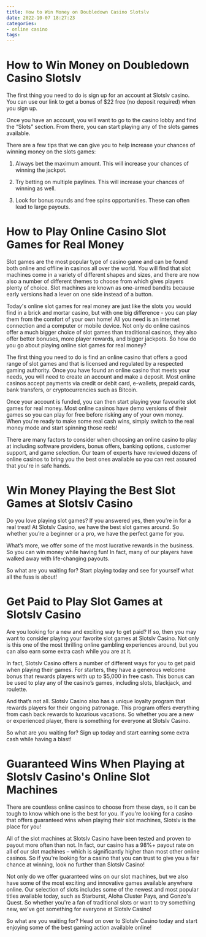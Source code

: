 ```yaml
---
title: How to Win Money on Doubledown Casino Slotslv
date: 2022-10-07 18:27:23
categories:
- online casino
tags:
---
```



#  How to Win Money on Doubledown Casino Slotslv

The first thing you need to do is sign up for an account at Slotslv casino. You can use our link to get a bonus of $22 free (no deposit required) when you sign up.

Once you have an account, you will want to go to the casino lobby and find the “Slots” section. From there, you can start playing any of the slots games available.

There are a few tips that we can give you to help increase your chances of winning money on the slots games:

1. Always bet the maximum amount. This will increase your chances of winning the jackpot.

2. Try betting on multiple paylines. This will increase your chances of winning as well.

3. Look for bonus rounds and free spins opportunities. These can often lead to large payouts.

#  How to Play Online Casino Slot Games for Real Money

Slot games are the most popular type of casino game and can be found both online and offline in casinos all over the world. You will find that slot machines come in a variety of different shapes and sizes, and there are now also a number of different themes to choose from which gives players plenty of choice. Slot machines are known as one-armed bandits because early versions had a lever on one side instead of a button.

Today's online slot games for real money are just like the slots you would find in a brick and mortar casino, but with one big difference - you can play them from the comfort of your own home! All you need is an internet connection and a computer or mobile device. Not only do online casinos offer a much bigger choice of slot games than traditional casinos, they also offer better bonuses, more player rewards, and bigger jackpots. So how do you go about playing online slot games for real money?

The first thing you need to do is find an online casino that offers a good range of slot games and that is licensed and regulated by a respected gaming authority. Once you have found an online casino that meets your needs, you will need to create an account and make a deposit. Most online casinos accept payments via credit or debit card, e-wallets, prepaid cards, bank transfers, or cryptocurrencies such as Bitcoin.

Once your account is funded, you can then start playing your favourite slot games for real money. Most online casinos have demo versions of their games so you can play for free before risking any of your own money. When you're ready to make some real cash wins, simply switch to the real money mode and start spinning those reels!

There are many factors to consider when choosing an online casino to play at including software providers, bonus offers, banking options, customer support, and game selection. Our team of experts have reviewed dozens of online casinos to bring you the best ones available so you can rest assured that you're in safe hands.

#  Win Money Playing the Best Slot Games at Slotslv Casino

Do you love playing slot games? If you answered yes, then you’re in for a real treat! At Slotslv Casino, we have the best slot games around. So whether you’re a beginner or a pro, we have the perfect game for you.

What’s more, we offer some of the most lucrative rewards in the business. So you can win money while having fun! In fact, many of our players have walked away with life-changing payouts.

So what are you waiting for? Start playing today and see for yourself what all the fuss is about!

#  Get Paid to Play Slot Games at Slotslv Casino

Are you looking for a new and exciting way to get paid? If so, then you may want to consider playing your favorite slot games at Slotslv Casino. Not only is this one of the most thrilling online gambling experiences around, but you can also earn some extra cash while you are at it.

In fact, Slotslv Casino offers a number of different ways for you to get paid when playing their games. For starters, they have a generous welcome bonus that rewards players with up to $5,000 in free cash. This bonus can be used to play any of the casino’s games, including slots, blackjack, and roulette.

And that’s not all. Slotslv Casino also has a unique loyalty program that rewards players for their ongoing patronage. This program offers everything from cash back rewards to luxurious vacations. So whether you are a new or experienced player, there is something for everyone at Slotslv Casino.

So what are you waiting for? Sign up today and start earning some extra cash while having a blast!

#  Guaranteed Wins When Playing at Slotslv Casino's Online Slot Machines

There are countless online casinos to choose from these days, so it can be tough to know which one is the best for you. If you're looking for a casino that offers guaranteed wins when playing their slot machines, Slotslv is the place for you!

All of the slot machines at Slotslv Casino have been tested and proven to payout more often than not. In fact, our casino has a 98%+ payout rate on all of our slot machines – which is significantly higher than most other online casinos. So if you're looking for a casino that you can trust to give you a fair chance at winning, look no further than Slotslv Casino!

Not only do we offer guaranteed wins on our slot machines, but we also have some of the most exciting and innovative games available anywhere online. Our selection of slots includes some of the newest and most popular titles available today, such as Starburst, Aloha Cluster Pays, and Gonzo's Quest. So whether you're a fan of traditional slots or want to try something new, we've got something for everyone at Slotslv Casino!

So what are you waiting for? Head on over to Slotslv Casino today and start enjoying some of the best gaming action available online!
